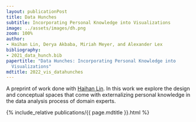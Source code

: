 ```yaml
---
layout: publicationPost
title: Data Hunches
subtitle: Incorporating Personal Knowledge into Visualizations
image: ../assets/images/dh.png
zoom: 100%
author:
- Haihan Lin, Derya Akbaba, Miriah Meyer, and Alexander Lex
bibliography:
- 2021_data_hunch.bib
papertitle: "Data Hunches: Incorporating Personal Knowledge into
  Visualizations"
mdtitle: 2022_vis_datahunches
---
```

A preprint of work done with [Haihan Lin](https://vdl.sci.utah.edu/team/lin/). In this work we explore the design and conceptual spaces that come with externalizing personal knowledge in the data analysis process of domain experts.

{% include_relative publications/{{ page.mdtitle }}.html %}